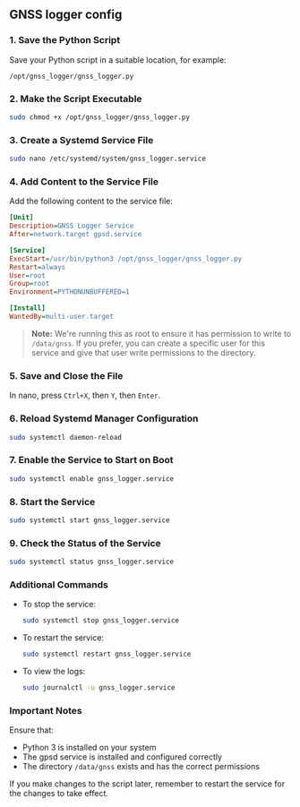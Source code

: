 ## GNSS logger config

### 1. Save the Python Script

Save your Python script in a suitable location, for example:
```
/opt/gnss_logger/gnss_logger.py
```

### 2. Make the Script Executable

```bash
sudo chmod +x /opt/gnss_logger/gnss_logger.py
```

### 3. Create a Systemd Service File

```bash
sudo nano /etc/systemd/system/gnss_logger.service
```

### 4. Add Content to the Service File

Add the following content to the service file:

```ini
[Unit]
Description=GNSS Logger Service
After=network.target gpsd.service

[Service]
ExecStart=/usr/bin/python3 /opt/gnss_logger/gnss_logger.py
Restart=always
User=root
Group=root
Environment=PYTHONUNBUFFERED=1

[Install]
WantedBy=multi-user.target
```

> **Note:** We're running this as root to ensure it has permission to write to `/data/gnss`. If you prefer, you can create a specific user for this service and give that user write permissions to the directory.

### 5. Save and Close the File

In nano, press `Ctrl+X`, then `Y`, then `Enter`.

### 6. Reload Systemd Manager Configuration

```bash
sudo systemctl daemon-reload
```

### 7. Enable the Service to Start on Boot

```bash
sudo systemctl enable gnss_logger.service
```

### 8. Start the Service

```bash
sudo systemctl start gnss_logger.service
```

### 9. Check the Status of the Service

```bash
sudo systemctl status gnss_logger.service
```

### Additional Commands

- To stop the service: 
  ```bash
  sudo systemctl stop gnss_logger.service
  ```
- To restart the service: 
  ```bash
  sudo systemctl restart gnss_logger.service
  ```
- To view the logs: 
  ```bash
  sudo journalctl -u gnss_logger.service
  ```

### Important Notes

Ensure that:
- Python 3 is installed on your system
- The gpsd service is installed and configured correctly
- The directory `/data/gnss` exists and has the correct permissions

If you make changes to the script later, remember to restart the service for the changes to take effect.
